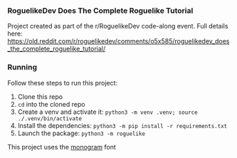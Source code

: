 ### RoguelikeDev Does The Complete Roguelike Tutorial
Project created as part of the r/RoguelikeDev code-along event.
Full details here: https://old.reddit.com/r/roguelikedev/comments/o5x585/roguelikedev_does_the_complete_roguelike_tutorial/

### Running
Follow these steps to run this project:
1. Clone this repo
2. `cd` into the cloned repo
3. Create a venv and activate it: `python3 -m venv .venv; source ./.venv/bin/activate`
4. Install the dependencies: `python3 -m pip install -r requirements.txt`
5. Launch the package: `python3 -m roguelike`


This project uses the [monogram](https://datagoblin.itch.io/monogram) font
